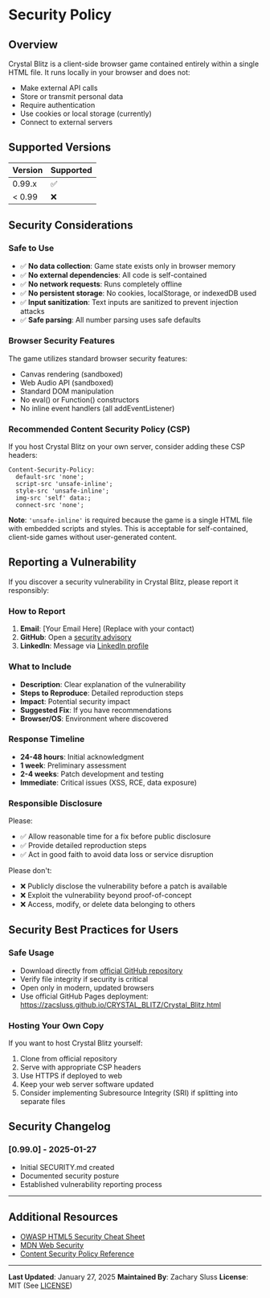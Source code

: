 # Security Policy

## Overview

Crystal Blitz is a client-side browser game contained entirely within a single HTML file. It runs locally in your browser and does not:
- Make external API calls
- Store or transmit personal data
- Require authentication
- Use cookies or local storage (currently)
- Connect to external servers

## Supported Versions

| Version | Supported          |
| ------- | ------------------ |
| 0.99.x  | :white_check_mark: |
| < 0.99  | :x:                |

## Security Considerations

### Safe to Use
- ✅ **No data collection**: Game state exists only in browser memory
- ✅ **No external dependencies**: All code is self-contained
- ✅ **No network requests**: Runs completely offline
- ✅ **No persistent storage**: No cookies, localStorage, or indexedDB used
- ✅ **Input sanitization**: Text inputs are sanitized to prevent injection attacks
- ✅ **Safe parsing**: All number parsing uses safe defaults

### Browser Security Features
The game utilizes standard browser security features:
- Canvas rendering (sandboxed)
- Web Audio API (sandboxed)
- Standard DOM manipulation
- No eval() or Function() constructors
- No inline event handlers (all addEventListener)

### Recommended Content Security Policy (CSP)

If you host Crystal Blitz on your own server, consider adding these CSP headers:

```http
Content-Security-Policy:
  default-src 'none';
  script-src 'unsafe-inline';
  style-src 'unsafe-inline';
  img-src 'self' data:;
  connect-src 'none';
```

**Note**: `'unsafe-inline'` is required because the game is a single HTML file with embedded scripts and styles. This is acceptable for self-contained, client-side games without user-generated content.

## Reporting a Vulnerability

If you discover a security vulnerability in Crystal Blitz, please report it responsibly:

### How to Report

1. **Email**: [Your Email Here] (Replace with your contact)
2. **GitHub**: Open a [security advisory](https://github.com/Zacsluss/CRYSTAL_BLITZ/security/advisories/new)
3. **LinkedIn**: Message via [LinkedIn profile](https://www.linkedin.com/in/zacharyjsluss/)

### What to Include

- **Description**: Clear explanation of the vulnerability
- **Steps to Reproduce**: Detailed reproduction steps
- **Impact**: Potential security impact
- **Suggested Fix**: If you have recommendations
- **Browser/OS**: Environment where discovered

### Response Timeline

- **24-48 hours**: Initial acknowledgment
- **1 week**: Preliminary assessment
- **2-4 weeks**: Patch development and testing
- **Immediate**: Critical issues (XSS, RCE, data exposure)

### Responsible Disclosure

Please:
- ✅ Allow reasonable time for a fix before public disclosure
- ✅ Provide detailed reproduction steps
- ✅ Act in good faith to avoid data loss or service disruption

Please don't:
- ❌ Publicly disclose the vulnerability before a patch is available
- ❌ Exploit the vulnerability beyond proof-of-concept
- ❌ Access, modify, or delete data belonging to others

## Security Best Practices for Users

### Safe Usage
- Download directly from [official GitHub repository](https://github.com/Zacsluss/CRYSTAL_BLITZ)
- Verify file integrity if security is critical
- Open only in modern, updated browsers
- Use official GitHub Pages deployment: https://zacsluss.github.io/CRYSTAL_BLITZ/Crystal_Blitz.html

### Hosting Your Own Copy
If you want to host Crystal Blitz yourself:
1. Clone from official repository
2. Serve with appropriate CSP headers
3. Use HTTPS if deployed to web
4. Keep your web server software updated
5. Consider implementing Subresource Integrity (SRI) if splitting into separate files

## Security Changelog

### [0.99.0] - 2025-01-27
- Initial SECURITY.md created
- Documented security posture
- Established vulnerability reporting process

---

## Additional Resources

- [OWASP HTML5 Security Cheat Sheet](https://cheatsheetseries.owasp.org/cheatsheets/HTML5_Security_Cheat_Sheet.html)
- [MDN Web Security](https://developer.mozilla.org/en-US/docs/Web/Security)
- [Content Security Policy Reference](https://content-security-policy.com/)

---

**Last Updated**: January 27, 2025
**Maintained By**: Zachary Sluss
**License**: MIT (See [LICENSE](LICENSE))
